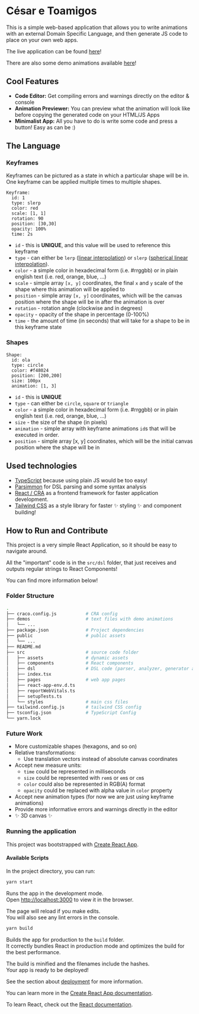 # César e Toamigos

This is a simple web-based application that allows you to write animations with an external Domain Specific Language, and then generate JS code to place on your own web apps.

The live application can be found [here](https://loving-elion-58a47c.netlify.app/)!

There are also some demo animations available [here](https://github.com/Marantesss/feup-tacs/tree/master/demos)!

## Cool Features

- **Code Editor:** Get compiling errors and warnings directly on the editor & console
- **Animation Previewer:** You can preview what the animation will look like before copying the generated code on your HTML/JS Apps
- **Minimalist App:** All you have to do is write some code and press a button! Easy as can be :)

## The Language

### Keyframes

Keyframes can be pictured as a state in which a particular shape will be in. One keyframe can be applied multiple times to multiple shapes.

```
Keyframe:
  id: 1
  type: slerp
  color: red
  scale: [1, 1]
  rotation: 90
  position: [30,30]
  opacity: 100%
  time: 2s
```

- `id` - this is **UNIQUE**, and this value will be used to reference this keyframe
- `type` - can either be `lerp` ([linear interpolation](https://en.wikipedia.org/wiki/Linear_interpolation)) or `slerp` ([spherical linear interpolation](https://en.wikipedia.org/wiki/Slerp)).
- `color` - a simple color in hexadecimal form (i.e. #rrggbb) or in plain english text (i.e. red, orange, blue, ...)
- `scale` - simple array `[x, y]` coordinates, the final `x` and `y` scale of the shape where this animation will be applied to
- `position` - simple array `[x, y]` coordinates, which will be the canvas position where the shape will be in after the animation is over
- `rotation` - rotation angle (clockwise and in degrees)
- `opacity` - opacity of the shape in percentage (0-100%)
- `time` - the amount of time (in seconds) that will take for a shape to be in this keyframe state

### Shapes

```
Shape:
  id: ola
  type: circle
  color: #f48024
  position: [200,200]
  size: 100px
  animation: [1, 3]
```

- `id` - this is **UNIQUE**
- `type` - can either be `circle`, `square` or `triangle`
- `color` - a simple color in hexadecimal form (i.e. #rrggbb) or in plain english text (i.e. red, orange, blue, ...)
- `size` - the size of the shape (in pixels)
- `animation` - simple array with keyframe animations `id`s that will be executed in order.
- `position` - simple array [x, y] coordinates, which will be the initial canvas position where the shape will be in

## Used technologies

- [TypeScript](https://www.typescriptlang.org/) because using plain JS would be too easy!
- [Parsimmon](https://github.com/jneen/parsimmon) for DSL parsing and some syntax analysis
- [React / CRA](https://github.com/facebook/create-react-app) as a frontend framework for faster application development.
- [Tailwind CSS](https://tailwindcss.com/) as a style library for faster :sparkles: styling :sparkles: and component building!

## How to Run and Contribute

This project is a very simple React Application, so it should be easy to navigate around.

All the "important" code is in the `src/dsl` folder, that just receives and outputs regular strings to React Components!

You can find more information below!

### Folder Structure

```bash
.
├── craco.config.js           # CRA config
├── demos                     # text files with demo animations
│   └── ...
├── package.json              # Project dependencies
├── public                    # public assets
│   └── ...
├── README.md
├── src                       # source code folder
│   ├── assets                # dynamic assets
│   ├── components            # React components
│   ├── dsl                   # DSL code (parser, analyzer, generator and animation)
│   ├── index.tsx
│   ├── pages                 # web app pages
│   ├── react-app-env.d.ts
│   ├── reportWebVitals.ts
│   ├── setupTests.ts
│   └── styles                # main css files
├── tailwind.config.js        # tailwind CSS config
├── tsconfig.json             # TypeScript Config
└── yarn.lock
```

### Future Work

- More customizable shapes (hexagons, and so on)
- Relative transformations:
  - Use translation vectors instead of absolute canvas coordinates
- Accept new measure units:
  - `time` could be represented in milliseconds
  - `size` could be represented with `rem`s or `em`s or `cm`s
  - `color` could also be represented in RGB(A) format
  - `opacity` could be replaced with alpha value in `color` property
- Accept new animation types (for now we are just using keyframe animations)
- Provide more informative errors and warnings directly in the editor
- :sparkles: 3D canvas :sparkles:

### Running the application

This project was bootstrapped with [Create React App](https://github.com/facebook/create-react-app).

#### Available Scripts

In the project directory, you can run:

```bash
yarn start
```

Runs the app in the development mode.\
Open [http://localhost:3000](http://localhost:3000) to view it in the browser.

The page will reload if you make edits.\
You will also see any lint errors in the console.

```bash
yarn build
```

Builds the app for production to the `build` folder.\
It correctly bundles React in production mode and optimizes the build for the best performance.

The build is minified and the filenames include the hashes.\
Your app is ready to be deployed!

See the section about [deployment](https://facebook.github.io/create-react-app/docs/deployment) for more information.

You can learn more in the [Create React App documentation](https://facebook.github.io/create-react-app/docs/getting-started).

To learn React, check out the [React documentation](https://reactjs.org/).
